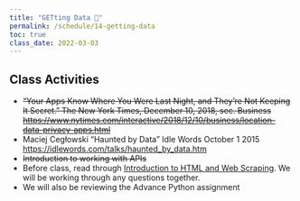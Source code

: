 ```yaml
---
title: "GETting Data 🚦"
permalink: /schedule/14-getting-data
toc: true
class_date: 2022-03-03
---
```


## Class Activities

- ~~“Your Apps Know Where You Were Last Night, and They’re Not Keeping It Secret.” The New York Times, December 10, 2018, sec. Business <https://www.nytimes.com/interactive/2018/12/10/business/location-data-privacy-apps.html>~~
- Maciej Cegłowski “Haunted by Data” Idle Words October 1 2015 <https://idlewords.com/talks/haunted_by_data.htm>
- ~~Introduction to working with APIs~~
- Before class, read through [Introduction to HTML and Web Scraping]({{site.baseurl}}/materials/getting-data/01-intro-webscraping). We will be working through any questions together.
- We will also be reviewing the Advance Python assignment 
